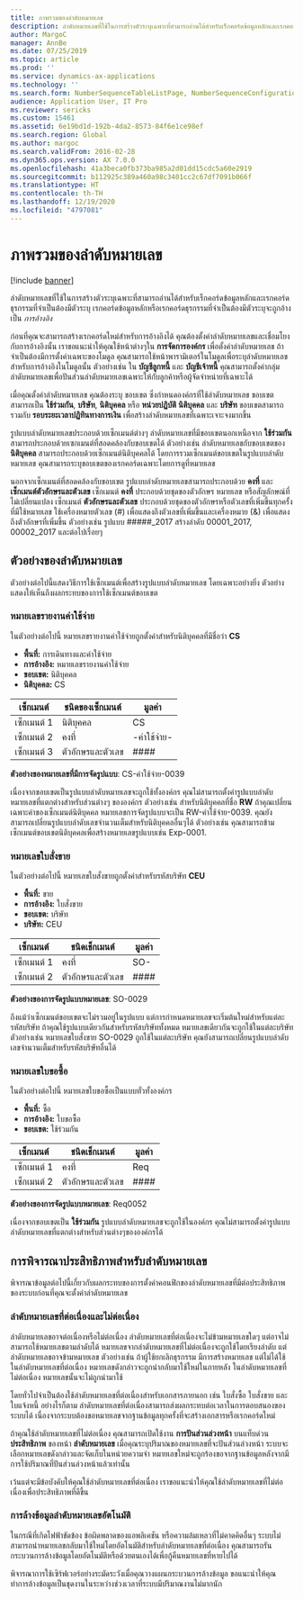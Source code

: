 ```yaml
---
title: ภาพรวมของลำดับหมายเลข
description: ลำดับหมายเลขที่ใช้ในการสร้างตัวระบุเฉพาะที่สามารถอ่านได้สำหรับเร็กคอร์ดข้อมูลหลักและเรกคอร์ดธุรกรรมที่จำเป็นต้องมีตัวระบุ
author: MargoC
manager: AnnBe
ms.date: 07/25/2019
ms.topic: article
ms.prod: ''
ms.service: dynamics-ax-applications
ms.technology: ''
ms.search.form: NumberSequenceTableListPage, NumberSequenceConfiguration
audience: Application User, IT Pro
ms.reviewer: sericks
ms.custom: 15461
ms.assetid: 6e19bd1d-192b-4da2-8573-84f6e1ce98ef
ms.search.region: Global
ms.author: margoc
ms.search.validFrom: 2016-02-28
ms.dyn365.ops.version: AX 7.0.0
ms.openlocfilehash: 41a3beca0fb373ba985a2d01dd15cdc5a60e2919
ms.sourcegitcommit: b112925c389a460a98c3401cc2c67df7091b066f
ms.translationtype: HT
ms.contentlocale: th-TH
ms.lasthandoff: 12/19/2020
ms.locfileid: "4797081"
---
```

# <a name="number-sequences-overview"></a>ภาพรวมของลำดับหมายเลข

[!include [banner](../includes/banner.md)]

ลำดับหมายเลขที่ใช้ในการสร้างตัวระบุเฉพาะที่สามารถอ่านได้สำหรับเร็กคอร์ดข้อมูลหลักและเรกคอร์ดธุรกรรมที่จำเป็นต้องมีตัวระบุ เรกคอร์ดข้อมูลหลักหรือเรกคอร์ดธุรกรรมที่จำเป็นต้องมีตัวระบุจะถูกอ้างเป็น *การอ้างอิง*

ก่อนที่คุณจะสามารถสร้างเรกคอร์ดใหม่สำหรับการอ้างอิงได้ คุณต้องตั้งค่าลำดับหมายเลขและเชื่อมโยงกับการอ้างอิงนั้น เราขอแนะนำให้คุณใช้หน้าต่างๆใน **การจัดการองค์กร** เพื่อตั้งค่าลำดับหมายเลข ถ้าจำเป็นต้องมีการตั้งค่าเฉพาะของโมดูล คุณสามารถใช้หน้าพารามิเตอร์ในโมดูลเพื่อระบุลำดับหมายเลขสำหรับการอ้างอิงในโมดูลนั้น ตัวอย่างเช่น ใน **บัญชีลูกหนี้** และ **บัญชีเจ้าหนี้** คุณสามารถตั้งค่ากลุ่มลำดับหมายเลขเพื่อปันส่วนลำดับหมายเลขเฉพาะให้กับลูกค้าหรือผู้จัดจำหน่ายที่เฉพาะได้

เมื่อคุณตั้งค่าลำดับหมายเลข คุณต้องระบุ ขอบเขต ซึ่งกำหนดองค์กรที่ใช้ลำดับหมายเลข ขอบเขตสามารถเป็น **ใช้ร่วมกัน**, **บริษัท**, **นิติบุคคล** หรือ **หน่วยปฏิบัติ** **นิติบุคคล** และ **บริษัท** ขอบเขตสามารถรวมกับ **รอบระยะเวลาปฏิทินทางการเงิน** เพื่อสร้างลำดับหมายเลขที่เฉพาะเจาะจงมากขึ้น

รูปแบบลำดับหมายเลขประกอบด้วยเซ็กเมนต์ต่างๆ ลำดับหมายเลขที่มีขอบเขตนอกเหนือจาก **ใช้ร่วมกัน** สามารถประกอบด้วยเซกเมนต์ที่สอดคล้องกับขอบเขตได้ ตัวอย่างเช่น ลำดับหมายเลขกับขอบเขตของ **นิติบุคคล** สามารถประกอบด้วยเซ็กเมนต์นิติบุคคลได้ โดยการรวมเซ็กเมนต์ขอบเขตในรูปแบบลำดับหมายเลข คุณสามารถระบุขอบเขตของเรกคอร์ดเฉพาะโดยการดูที่หมายเลข

นอกจากเซ็กเมนต์ที่สอดคล้องกับขอบเขต รูปแบบลำดับหมายเลขสามารถประกอบด้วย **คงที่** และ **เซ็กเมนต์ตัวอักษรและตัวเลข** เซ็กเมนต์ **คงที่** ประกอบด้วยชุดของตัวอักษร หมายเลข หรือสัญลักษณ์ที่ไม่เปลี่ยนแปลง เซ็กเมนต์ **ตัวอักษรและตัวเลข** ประกอบด้วยชุดของตัวอักษรหรือตัวเลขที่เพิ่มขึ้นทุกครั้งที่มีใช้หมายเลข ใช้เครื่องหมายตัวเลข (\#) เพื่อแสดงถึงตัวเลขที่เพิ่มขึ้นและเครื่องหมาย (&) เพื่อแสดงถึงตัวอักษรที่เพิ่มขึ้น ตัวอย่างเช่น รูปแบบ \#\#\#\#\#\_2017 สร้างลำดับ 00001\_2017, 00002\_2017 และต่อไปเรื่อยๆ

## <a name="number-sequence-examples"></a>ตัวอย่างของลำดับหมายเลข

ตัวอย่างต่อไปนี้แสดงวิธีการใช้เซ็กเมนต์เพื่อสร้างรูปแบบลำดับหมายเลข  โดยเฉพาะอย่างยิ่ง ตัวอย่างแสดงให้เห็นถึงผลกระทบของการใช้เซ็กเมนต์ขอบเขต

### <a name="expense-report-numbers"></a>หมายเลขรายงานค่าใช้จ่าย

ในตัวอย่างต่อไปนี้ หมายเลขรายงานค่าใช้จ่ายถูกตั้งค่าสำหรับนิติบุคคลที่มีชื่อว่า **CS**

- **พื้นที่:** การเดินทางและค่าใช้จ่าย
- **การอ้างอิง:** หมายเลขรายงานค่าใช้จ่าย
- **ขอบเขต:** นิติบุคคล
- **นิติบุคคล:** CS

| เซ็กเมนต์  | ชนิดของเซ็กเมนต์ | มูลค่า     |
|-----------|--------------|-----------|
| เซ็กเมนต์ 1 | นิติบุคคล | CS        |
| เซ็กเมนต์ 2 | คงที่     | -ค่าใช้จ่าย- |
| เซ็กเมนต์ 3 | ตัวอักษรและตัวเลข | \#\#\#\#  |

**ตัวอย่างของหมายเลขที่มีการจัดรูปแบบ**: CS-ค่าใช้จ่าย-0039

เนื่องจากขอบเขตเป็นรูปแบบลำดับหมายเลขจะถูกใช้ทั้งองค์กร คุณไม่สามารถตั้งค่ารูปแบบลำดับหมายเลขที่แตกต่างสำหรับส่วนต่างๆ ขององค์กร ตัวอย่างเช่น สำหรับนิติบุคคลที่ชื่อ **RW** ถ้าคุณเปลี่ยนเฉพาะค่าของเซ็กเมนต์นิติบุคคล หมายเลขการจัดรูปแบบจะเป็น RW-ค่าใช้จ่าย-0039. คุณยังสามารถเปลี่ยนรูปแบบลำดับเลขจำนวนเต็มสำหรับนิติบุคคลอื่นๆได้ ตัวอย่างเช่น คุณสามารถข้ามเซ็กเมนต์ขอบเขตนิติบุคคลเพื่อสร้างหมายเลขรูปแบบเช่น Exp-0001.

### <a name="sales-order-numbers"></a>หมายเลขใบสั่งขาย

ในตัวอย่างต่อไปนี้ หมายเลขใบสั่งขายถูกตั้งค่าสำหรับรหัสบริษัท **CEU**

- **พื้นที่:** ขาย
- **การอ้างอิง:** ใบสั่งขาย
- **ขอบเขต:** บริษัท
- **บริษัท:** CEU

| เซ็กเมนต์  | ชนิดเช็กเมนต์ | มูลค่า    |
|-----------|--------------|----------|
| เซ็กเมนต์ 1 | คงที่     | SO-      |
| เซ็กเมนต์ 2 | ตัวอักษรและตัวเลข | \#\#\#\# |

**ตัวอย่างของการจัดรูปแบบหมายเลข**: SO-0029

ถึงแม้ว่าเซ็กเมนต์ขอบเขตจะไม่รวมอยู่ในรูปแบบ แต่การกำหนดหมายเลขจะเริ่มต้นใหม่สำหรับแต่ละรหัสบริษัท ถ้าคุณใช้รูปแบบเดียวกันสำหรับรหัสบริษัททั้งหมด หมายเลขเดียวกันจะถูกใช้ในแต่ละบริษัท ตัวอย่างเช่น หมายเลขใบสั่งขาย SO-0029 ถูกใช้ในแต่ละบริษัท คุณยังสามารถเปลี่ยนรูปแบบลำดับเลขจำนวนเต็มสำหรับรหัสบริษัทอื่นได้

### <a name="purchase-requisition-numbers"></a>หมายเลขใบขอซื้อ

ในตัวอย่างต่อไปนี้ หมายเลขใบขอซื้อเป็นแบบทั่วทั้งองค์กร

- **พื้นที่:** ซื้อ
- **การอ้างอิง:** ใบขอซื้อ
- **ขอบเขต:** ใช้ร่วมกัน

| เซ็กเมนต์  | ชนิดเช็กเมนต์ | มูลค่า    |
|-----------|--------------|----------|
| เซ็กเมนต์ 1 | คงที่     | Req      |
| เซ็กเมนต์ 2 | ตัวอักษรและตัวเลข | \#\#\#\# |

**ตัวอย่างของการจัดรูปแบบหมายเลข**: Req0052

เนื่องจากขอบเขตเป็น **ใช้ร่วมกัน** รูปแบบลำดับหมายเลขจะถูกใช้ในองค์กร คุณไม่สามารถตั้งค่ารูปแบบลำดับหมายเลขที่แตกต่างสำหรับส่วนต่างๆขององค์กรได้ 

## <a name="performance-considerations-for-number-sequences"></a>การพิจารณาประสิทธิภาพสำหรับลำดับหมายเลข

พิจารณาข้อมูลต่อไปนี้เกี่ยวกับผลกระทบของการตั้งค่าคอนฟิกของลำดับหมายเลขที่มีต่อประสิทธิภาพของระบบก่อนที่คุณจะตั้งค่าลำดับหมายเลข

### <a name="continuous-and-non-continuous-number-sequences"></a>ลำดับหมายเลขที่ต่อเนื่องและไม่ต่อเนื่อง

ลำดับหมายเลขอาจต่อเนื่องหรือไม่ต่อเนื่อง ลำดับหมายเลขที่ต่อเนื่องจะไม่ข้ามหมายเลขใดๆ แต่อาจไม่สามารถใช้หมายเลขตามลำดับได้ หมายเลขจากลำดับหมายเลขที่ไม่ต่อเนื่องจะถูกใช้โดยเรียงลำดับ แต่ลำดับหมายเลขอาจข้ามหมายเลข ตัวอย่างเช่น ถ้าผู้ใช้ยกเลิกธุรกรรม มีการสร้างหมายเลข แต่ไม่ได้ใช้ ในลำดับหมายเลขที่ต่อเนื่อง หมายเลขดังกล่าวจะถูกนำกลับมาใช้ใหม่ในภายหลัง ในลำดับหมายเลขที่ไม่ต่อเนื่อง หมายเลขนั้นจะไม่ถูกนำมาใช้

โดยทั่วไปจำเป็นต้องใช้ลำดับหมายเลขที่ต่อเนื่องสำหรับเอกสารภายนอก เช่น ใบสั่งซื้อ ใบสั่งขาย และใบแจ้งหนี้ อย่างไรก็ตาม ลำดับหมายเลขที่ต่อเนื่องสามารถส่งผลกระทบต่อเวลาในการตอบสนองของระบบได้ เนื่องจากระบบต้องขอหมายเลขจากฐานข้อมูลทุกครั้งที่จะสร้างเอกสารหรือเรกคอร์ดใหม่

ถ้าคุณใช้ลำดับหมายเลขที่ไม่ต่อเนื่อง คุณสามารถเปิดใช้งาน **การปันส่วนล่วงหน้า** บนแท็บด่วน **ประสิทธิภาพ** ของหน้า **ลำดับหมายเลข** เมื่อคุณระบุปริมาณของหมายเลขที่จะปันส่วนล่วงหน้า ระบบจะเลือกหมายเลขดังกล่าวและจัดเก็บในหน่วยความจำ หมายเลขใหม่จะถูกร้องขอจากฐานข้อมูลหลังจากมีการใช้ปริมาณที่ปันส่วนล่วงหน้าแล้วเท่านั้น

เว้นแต่จะมีข้อบังคับให้คุณใช้ลำดับหมายเลขที่ต่อเนื่อง เราขอแนะนำให้คุณใช้ลำดับหมายเลขที่ไม่ต่อเนื่องเพื่อประสิทธิภาพที่ดีขึ้น

### <a name="automatic-cleanup-of-number-sequences"></a>การล้างข้อมูลลำดับหมายเลขอัตโนมัติ

ในกรณีที่เกิดไฟฟ้าขัดข้อง ข้อผิดพลาดของแอพลิเคชัน หรือความล้มเหลวที่ไม่คาดคิดอื่นๆ ระบบไม่สามารถนำหมายเลขกลับมาใช้ใหม่โดยอัตโนมัติสำหรับลำดับหมายเลขที่ต่อเนื่อง คุณสามารถรันกระบวนการล้างข้อมูลโดยอัตโนมัติหรือด้วยตนเองได้เพื่อกู้คืนหมายเลขที่หายไปได้

พิจารณาการใช้เซิร์ฟเวอร์อย่างระมัดระวังเมื่อคุณวางแผนกระบวนการล้างข้อมูล ขอแนะนำให้คุณทำการล้างข้อมูลเป็นชุดงานในระหว่างช่วงเวลาที่ระบบมีปริมาณงานไม่มากนัก
